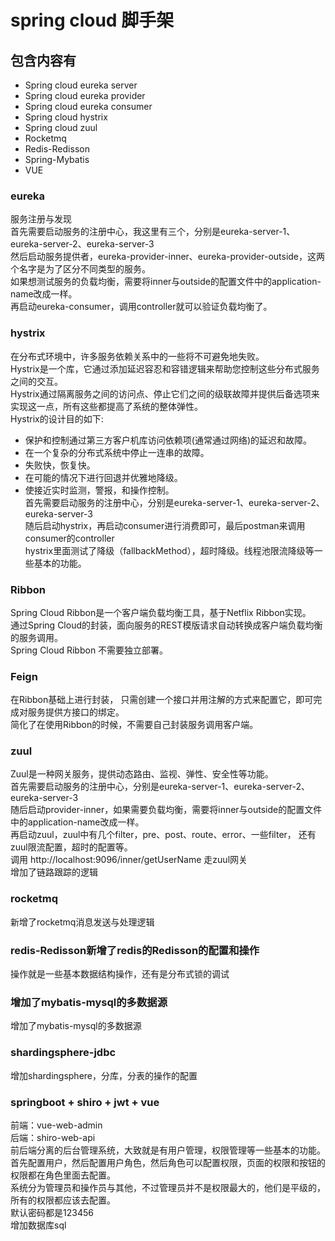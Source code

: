 # spring cloud 脚手架
## 包含内容有
* Spring cloud eureka server
* Spring cloud eureka provider
* Spring cloud eureka consumer
* Spring cloud hystrix
* Spring cloud zuul
* Rocketmq   
* Redis-Redisson  
* Spring-Mybatis 
* VUE
### eureka
服务注册与发现  
首先需要启动服务的注册中心，我这里有三个，分别是eureka-server-1、eureka-server-2、eureka-server-3  
然后启动服务提供者，eureka-provider-inner、eureka-provider-outside，这两个名字是为了区分不同类型的服务。  
如果想测试服务的负载均衡，需要将inner与outside的配置文件中的application-name改成一样。  
再启动eureka-consumer，调用controller就可以验证负载均衡了。  
### hystrix
在分布式环境中，许多服务依赖关系中的一些将不可避免地失败。  
Hystrix是一个库，它通过添加延迟容忍和容错逻辑来帮助您控制这些分布式服务之间的交互。  
Hystrix通过隔离服务之间的访问点、停止它们之间的级联故障并提供后备选项来实现这一点，所有这些都提高了系统的整体弹性。  
Hystrix的设计目的如下:
* 保护和控制通过第三方客户机库访问依赖项(通常通过网络)的延迟和故障。
* 在一个复杂的分布式系统中停止一连串的故障。
* 失败快，恢复快。
* 在可能的情况下进行回退并优雅地降级。
* 使接近实时监测，警报，和操作控制。  
首先需要启动服务的注册中心，分别是eureka-server-1、eureka-server-2、eureka-server-3  
随后启动hystrix，再启动consumer进行消费即可，最后postman来调用consumer的controller  
hystrix里面测试了降级（fallbackMethod），超时降级。线程池限流降级等一些基本的功能。  
### Ribbon
Spring Cloud Ribbon是一个客户端负载均衡工具，基于Netflix Ribbon实现。  
通过Spring Cloud的封装，面向服务的REST模版请求自动转换成客户端负载均衡的服务调用。  
Spring Cloud Ribbon 不需要独立部署。    
### Feign
在Ribbon基础上进行封装， 只需创建一个接口并用注解的方式来配置它，即可完成对服务提供方接口的绑定。  
简化了在使用Ribbon的时候，不需要自己封装服务调用客户端。  
### zuul
Zuul是一种网关服务，提供动态路由、监视、弹性、安全性等功能。  
首先需要启动服务的注册中心，分别是eureka-server-1、eureka-server-2、eureka-server-3  
随后启动provider-inner，如果需要负载均衡，需要将inner与outside的配置文件中的application-name改成一样。  
再启动zuul，zuul中有几个filter，pre、post、route、error、一些filter，
还有zuul限流配置，超时的配置等。   
调用 http://localhost:9096/inner/getUserName  走zuul网关   
增加了链路跟踪的逻辑
### rocketmq
新增了rocketmq消息发送与处理逻辑
### redis-Redisson新增了redis的Redisson的配置和操作   
操作就是一些基本数据结构操作，还有是分布式锁的调试   
### 增加了mybatis-mysql的多数据源
增加了mybatis-mysql的多数据源   
### shardingsphere-jdbc
增加shardingsphere，分库，分表的操作的配置   
### springboot + shiro + jwt + vue
前端：vue-web-admin   
后端：shiro-web-api   
前后端分离的后台管理系统，大致就是有用户管理，权限管理等一些基本的功能。   
首先配置用户，然后配置用户角色，然后角色可以配置权限，页面的权限和按钮的权限都在角色里面去配置。   
系统分为管理员和操作员与其他，不过管理员并不是权限最大的，他们是平级的，所有的权限都应该去配置。   
默认密码都是123456   
增加数据库sql   

